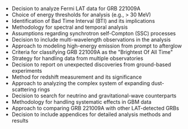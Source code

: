 - Decision to analyze Fermi LAT data for GRB 221009A
- Choice of energy thresholds for analysis (e.g., > 30 MeV)
- Identification of Bad Time Interval (BTI) and its implications
- Methodology for spectral and temporal analysis
- Assumptions regarding synchrotron self-Compton (SSC) processes
- Decision to include multi-wavelength observations in the analysis
- Approach to modeling high-energy emission from prompt to afterglow
- Criteria for classifying GRB 221009A as the "Brightest Of All Time"
- Strategy for handling data from multiple observatories
- Decision to report on unexpected discoveries from ground-based experiments
- Method for redshift measurement and its significance
- Approach to analyzing the complex system of expanding dust-scattering rings
- Decision to search for neutrino and gravitational-wave counterparts
- Methodology for handling systematic effects in GBM data
- Approach to comparing GRB 221009A with other LAT-detected GRBs
- Decision to include appendices for detailed analysis methods and results
